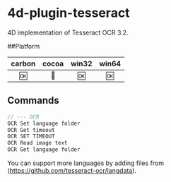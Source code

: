 4d-plugin-tesseract
===================

4D implementation of Tesseract OCR 3.2.

##Platform

| carbon | cocoa | win32 | win64 |
|:------:|:-----:|:---------:|:---------:|
|🆗|🚫|🆗|🆗|

Commands
---

```c
// --- OCR
OCR Set language folder
OCR Get timeout
OCR SET TIMEOUT
OCR Read image text
OCR Get language folder
```

You can support more languages by adding files from (https://github.com/tesseract-ocr/langdata).


